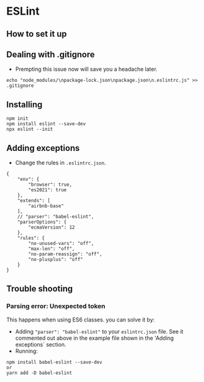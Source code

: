 # ESLint

## How to set it up

## Dealing with .gitignore

- Prempting this issue now will save you a headache later.
```
echo "node_modules/\npackage-lock.json\npackage.json\n.eslintrc.js" >> .gitignore
```

## Installing

```
npm init
npm install eslint --save-dev
npx eslint --init
```

## Adding exceptions

- Change the rules in `.eslintrc.json`.

```
{
    "env": {
        "browser": true,
        "es2021": true
    },
    "extends": [
        "airbnb-base"
    ],
    // "parser": "babel-eslint",
    "parserOptions": {
        "ecmaVersion": 12
    },
    "rules": {
        "no-unused-vars": "off",
        "max-len": "off",
        "no-param-reassign": "off",
        "no-plusplus": "off"
    }
}
```

## Trouble shooting

### Parsing error: Unexpected token

This happens when using ES6 classes. you can solve it by:

- Adding `"parser": "babel-eslint"` to your `eslintrc.json` file. See it commented out above in the example file shown in the 'Adding exceptions` section.
- Running:
```
npm install babel-eslint --save-dev
or
yarn add -D babel-eslint
```